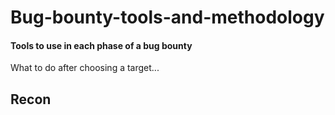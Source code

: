 # Bug-bounty-tools-and-methodology
#### Tools to use in each phase of a bug bounty

What to do after choosing a target...

## Recon
